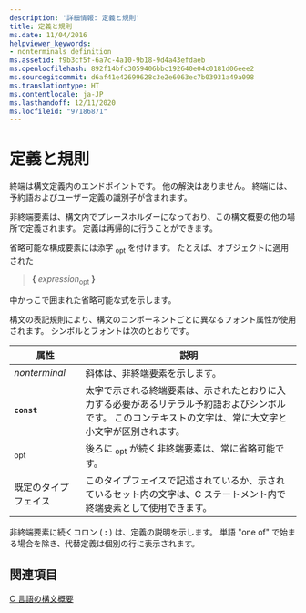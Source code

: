 ```yaml
---
description: '詳細情報: 定義と規則'
title: 定義と規則
ms.date: 11/04/2016
helpviewer_keywords:
- nonterminals definition
ms.assetid: f9b3cf5f-6a7c-4a10-9b18-9d4a43efdaeb
ms.openlocfilehash: 892f14bfc3059406bbc192640e04c0181d06eee2
ms.sourcegitcommit: d6af41e42699628c3e2e6063ec7b03931a49a098
ms.translationtype: HT
ms.contentlocale: ja-JP
ms.lasthandoff: 12/11/2020
ms.locfileid: "97186871"
---
```

# <a name="definitions-and-conventions"></a>定義と規則

終端は構文定義内のエンドポイントです。 他の解決はありません。 終端には、予約語およびユーザー定義の識別子が含まれます。

非終端要素は、構文内でプレースホルダーになっており、この構文概要の他の場所で定義されます。 定義は再帰的に行うことができます。

省略可能な構成要素には添字 <sub>opt</sub> を付けます。 たとえば、オブジェクトに適用された

> **{** *expression*<sub>opt</sub> **}**

中かっこで囲まれた省略可能な式を示します。

構文の表記規則により、構文のコンポーネントごとに異なるフォント属性が使用されます。 シンボルとフォントは次のとおりです。

|属性|説明|
|---------------|-----------------|
|*nonterminal*|斜体は、非終端要素を示します。|
|**`const`**|太字で示される終端要素は、示されたとおりに入力する必要があるリテラル予約語およびシンボルです。 このコンテキストの文字は、常に大文字と小文字が区別されます。|
|<sub>opt</sub>|後ろに <sub>opt</sub> が続く非終端要素は、常に省略可能です。|
|既定のタイプフェイス|このタイプフェイスで記述されているか、示されているセット内の文字は、C ステートメント内で終端要素として使用できます。|

非終端要素に続くコロン ( **:** ) は、定義の説明を示します。 単語 "one of" で始まる場合を除き、代替定義は個別の行に表示されます。

## <a name="see-also"></a>関連項目

[C 言語の構文概要](../c-language/c-language-syntax-summary.md)
